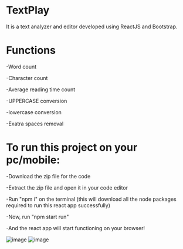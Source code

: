 # TextPlay 

It is a text analyzer and editor developed using ReactJS and Bootstrap.


# Functions

-Word count

-Character count

-Average reading time count

-UPPERCASE conversion

-lowercase conversion

-Exatra spaces removal


# To run this project on your pc/mobile:

-Download the zip file for the code

-Extract the zip file and open it in your code editor

-Run "npm i" on the terminal (this will download all the node packages required to run this react app successfully)

-Now, run "npm start run"

-And the react app will start functioning on your browser!

![image](https://user-images.githubusercontent.com/61621645/159871116-47079964-1792-4d8a-930f-a40cbd213c74.png)
![image](https://user-images.githubusercontent.com/61621645/159871432-0b9e5597-c68b-47ea-8ee1-cd0e5c5a7801.png)


